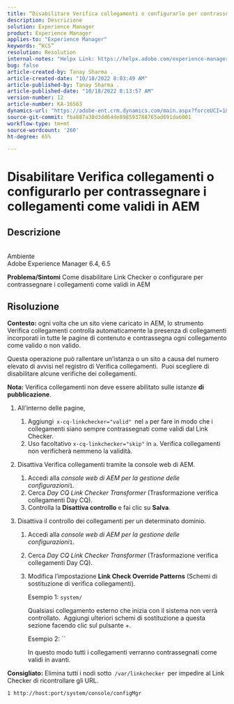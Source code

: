 ```yaml
---
title: “Disabilitare Verifica collegamenti o configurarlo per contrassegnare i collegamenti come validi in AEM”
description: Descrizione
solution: Experience Manager
product: Experience Manager
applies-to: "Experience Manager"
keywords: “KCS”
resolution: Resolution
internal-notes: "Helpx Link: https://helpx.adobe.com/experience-manager/kb/how-to-configure-linkchecker-tomark-alllinks-asvalid.html"
bug: false
article-created-by: Tanay Sharma .
article-created-date: "10/18/2022 8:03:49 AM"
article-published-by: Tanay Sharma .
article-published-date: "10/18/2022 8:13:57 AM"
version-number: 12
article-number: KA-16563
dynamics-url: "https://adobe-ent.crm.dynamics.com/main.aspx?forceUCI=1&pagetype=entityrecord&etn=knowledgearticle&id=25976761-bb4e-ed11-bba2-0022480868ff"
source-git-commit: fba887a38d3dd64de898593788765ad691da6001
workflow-type: tm+mt
source-wordcount: '260'
ht-degree: 65%

---
```


# Disabilitare Verifica collegamenti o configurarlo per contrassegnare i collegamenti come validi in AEM

## Descrizione

<br>Ambiente<br>
Adobe Experience Manager 6.4, 6.5


<b>Problema/Sintomi</b>
Come disabilitare Link Checker o configurare per contrassegnare i collegamenti come validi in AEM


## Risoluzione


<b>Contesto:</b> ogni volta che un sito viene caricato in AEM, lo strumento Verifica collegamenti controlla automaticamente la presenza di collegamenti incorporati in tutte le pagine di contenuto e contrassegna ogni collegamento come valido o non valido.

Questa operazione può rallentare un’istanza o un sito a causa del numero elevato di avvisi nel registro di Verifica collegamenti.  Puoi scegliere di disabilitare alcune verifiche dei collegamenti.

<b>Nota:</b> Verifica collegamenti non deve essere abilitato sulle istanze <b>di pubblicazione</b>.



1. All’interno delle pagine,
   1. Aggiungi` x-cq-linkchecker="valid" `nel `a` per fare in modo che i collegamenti siano sempre contrassegnati come validi dal Link Checker.
   2. Uso facoltativo `x-cq-linkchecker="skip"` in `a`. Verifica collegamenti non verificherà nemmeno la validità.
2. Disattiva Verifica collegamenti tramite la console web di AEM.
   1. Accedi alla *console web di AEM per la gestione delle configurazioni*`1`.
   2. Cerca *Day CQ Link Checker Transformer* (Trasformazione verifica collegamenti Day CQ).
   3. Controlla la <b>Disattiva controllo</b> e fai clic su <b>Salva</b>.
3. Disattiva il controllo dei collegamenti per un determinato dominio.

   1. Accedi alla *console web di AEM per la gestione delle configurazioni*`1`.
   2. Cerca *Day CQ Link Checker Transformer* (Trasformazione verifica collegamenti Day CQ).
   3. Modifica l’impostazione <b>Link Check Override Patterns</b> (Schemi di sostituzione di verifica collegamenti).



      Esempio 1: `system/`

      Qualsiasi collegamento esterno che inizia con il sistema non verrà controllato.  Aggiungi ulteriori schemi di sostituzione a questa sezione facendo clic sul pulsante +. 



      Esempio 2: ``

      In questo modo tutti i collegamenti verranno contrassegnati come validi in avanti.




<b>Consigliato:</b> Elimina tutti i nodi sotto` /var/linkchecker `per impedire al Link Checker di ricontrollare gli URL.

`1 http://host:port/system/console/configMgr`

